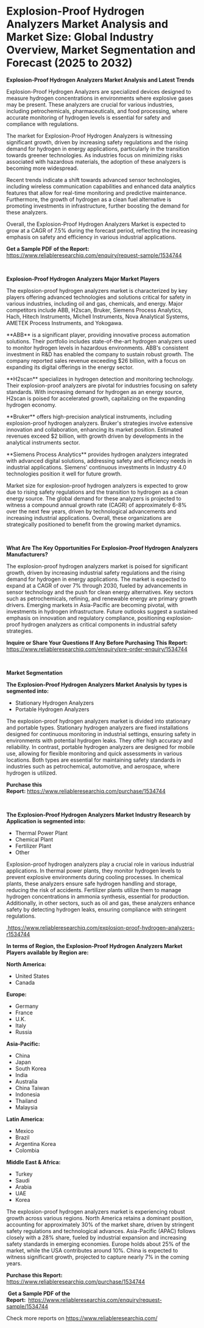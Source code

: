 <p><h1>Explosion-Proof Hydrogen Analyzers Market Analysis and Market Size: Global Industry Overview, Market Segmentation and Forecast (2025 to 2032)</h1></p><p><strong>Explosion-Proof Hydrogen Analyzers Market Analysis and Latest Trends</strong></p>
<p><p>Explosion-Proof Hydrogen Analyzers are specialized devices designed to measure hydrogen concentrations in environments where explosive gases may be present. These analyzers are crucial for various industries, including petrochemicals, pharmaceuticals, and food processing, where accurate monitoring of hydrogen levels is essential for safety and compliance with regulations. </p><p>The market for Explosion-Proof Hydrogen Analyzers is witnessing significant growth, driven by increasing safety regulations and the rising demand for hydrogen in energy applications, particularly in the transition towards greener technologies. As industries focus on minimizing risks associated with hazardous materials, the adoption of these analyzers is becoming more widespread.</p><p>Recent trends indicate a shift towards advanced sensor technologies, including wireless communication capabilities and enhanced data analytics features that allow for real-time monitoring and predictive maintenance. Furthermore, the growth of hydrogen as a clean fuel alternative is promoting investments in infrastructure, further boosting the demand for these analyzers.</p><p>Overall, the Explosion-Proof Hydrogen Analyzers Market is expected to grow at a CAGR of 7.5% during the forecast period, reflecting the increasing emphasis on safety and efficiency in various industrial applications.</p></p>
<p><strong>Get a Sample PDF of the Report:&nbsp;</strong> <a href="https://www.reliableresearchiq.com/enquiry/request-sample/1534744?utm_campaign=3503&utm_medium=2&utm_source=Github&utm_content=ia&utm_term=11042025&utm_id=explosion-proof-hydrogen-analyzers">https://www.reliableresearchiq.com/enquiry/request-sample/1534744</a></p>
<p>&nbsp;</p>
<p><strong>Explosion-Proof Hydrogen Analyzers Major Market Players</strong></p>
<p><p>The explosion-proof hydrogen analyzers market is characterized by key players offering advanced technologies and solutions critical for safety in various industries, including oil and gas, chemicals, and energy. Major competitors include ABB, H2scan, Bruker, Siemens Process Analytics, Hach, Hitech Instruments, Michell Instruments, Nova Analytical Systems, AMETEK Process Instruments, and Yokogawa.</p><p>**ABB** is a significant player, providing innovative process automation solutions. Their portfolio includes state-of-the-art hydrogen analyzers used to monitor hydrogen levels in hazardous environments. ABB's consistent investment in R&D has enabled the company to sustain robust growth. The company reported sales revenue exceeding $26 billion, with a focus on expanding its digital offerings in the energy sector.</p><p>**H2scan** specializes in hydrogen detection and monitoring technology. Their explosion-proof analyzers are pivotal for industries focusing on safety standards. With increasing demand for hydrogen as an energy source, H2scan is poised for accelerated growth, capitalizing on the expanding hydrogen economy.</p><p>**Bruker** offers high-precision analytical instruments, including explosion-proof hydrogen analyzers. Bruker's strategies involve extensive innovation and collaboration, enhancing its market position. Estimated revenues exceed $2 billion, with growth driven by developments in the analytical instruments sector.</p><p>**Siemens Process Analytics** provides hydrogen analyzers integrated with advanced digital solutions, addressing safety and efficiency needs in industrial applications. Siemens' continuous investments in Industry 4.0 technologies position it well for future growth.</p><p>Market size for explosion-proof hydrogen analyzers is expected to grow due to rising safety regulations and the transition to hydrogen as a clean energy source. The global demand for these analyzers is projected to witness a compound annual growth rate (CAGR) of approximately 6-8% over the next few years, driven by technological advancements and increasing industrial applications. Overall, these organizations are strategically positioned to benefit from the growing market dynamics.</p></p>
<p>&nbsp;</p>
<p><strong>What Are The Key Opportunities For Explosion-Proof Hydrogen Analyzers Manufacturers?</strong></p>
<p><p>The explosion-proof hydrogen analyzers market is poised for significant growth, driven by increasing industrial safety regulations and the rising demand for hydrogen in energy applications. The market is expected to expand at a CAGR of over 7% through 2030, fueled by advancements in sensor technology and the push for clean energy alternatives. Key sectors such as petrochemicals, refining, and renewable energy are primary growth drivers. Emerging markets in Asia-Pacific are becoming pivotal, with investments in hydrogen infrastructure. Future outlooks suggest a sustained emphasis on innovation and regulatory compliance, positioning explosion-proof hydrogen analyzers as critical components in industrial safety strategies.</p></p>
<p><strong>Inquire or Share Your Questions If Any Before Purchasing This Report:</strong> <a href="https://www.reliableresearchiq.com/enquiry/pre-order-enquiry/1534744?utm_campaign=3503&utm_medium=2&utm_source=Github&utm_content=ia&utm_term=11042025&utm_id=explosion-proof-hydrogen-analyzers">https://www.reliableresearchiq.com/enquiry/pre-order-enquiry/1534744</a></p>
<p>&nbsp;</p>
<p><strong>Market Segmentation</strong></p>
<p><strong>The Explosion-Proof Hydrogen Analyzers Market Analysis by types is segmented into:</strong></p>
<p><ul><li>Stationary Hydrogen Analyzers</li><li>Portable Hydrogen Analyzers</li></ul></p>
<p><p>The explosion-proof hydrogen analyzers market is divided into stationary and portable types. Stationary hydrogen analyzers are fixed installations designed for continuous monitoring in industrial settings, ensuring safety in environments with potential hydrogen leaks. They offer high accuracy and reliability. In contrast, portable hydrogen analyzers are designed for mobile use, allowing for flexible monitoring and quick assessments in various locations. Both types are essential for maintaining safety standards in industries such as petrochemical, automotive, and aerospace, where hydrogen is utilized.</p></p>
<p><strong>Purchase this Report:&nbsp;</strong><a href="https://www.reliableresearchiq.com/purchase/1534744?utm_campaign=3503&utm_medium=2&utm_source=Github&utm_content=ia&utm_term=11042025&utm_id=explosion-proof-hydrogen-analyzers">https://www.reliableresearchiq.com/purchase/1534744</a></p>
<p>&nbsp;</p>
<p><strong>The Explosion-Proof Hydrogen Analyzers Market Industry Research by Application is segmented into:</strong></p>
<p><ul><li>Thermal Power Plant</li><li>Chemical Plant</li><li>Fertilizer Plant</li><li>Other</li></ul></p>
<p><p>Explosion-proof hydrogen analyzers play a crucial role in various industrial applications. In thermal power plants, they monitor hydrogen levels to prevent explosive environments during cooling processes. In chemical plants, these analyzers ensure safe hydrogen handling and storage, reducing the risk of accidents. Fertilizer plants utilize them to manage hydrogen concentrations in ammonia synthesis, essential for production. Additionally, in other sectors, such as oil and gas, these analyzers enhance safety by detecting hydrogen leaks, ensuring compliance with stringent regulations.</p></p>
<p><a href="https://www.reliableresearchiq.com/explosion-proof-hydrogen-analyzers-r1534744?utm_campaign=3503&utm_medium=2&utm_source=Github&utm_content=ia&utm_term=11042025&utm_id=explosion-proof-hydrogen-analyzers">&nbsp;https://www.reliableresearchiq.com/explosion-proof-hydrogen-analyzers-r1534744</a></p>
<p><strong>In terms of Region, the Explosion-Proof Hydrogen Analyzers Market Players available by Region are:</strong></p>
<p>
    <p> <strong> North America: </strong>
        <ul>
            <li>United States</li>
            <li>Canada</li>
        </ul>
        </p> 
    <p> <strong> Europe: </strong>
        <ul>
            <li>Germany</li>
            <li>France</li>
            <li>U.K.</li>
            <li>Italy</li>
            <li>Russia</li>
        </ul>
        </p> 
    <p> <strong> Asia-Pacific: </strong>
        <ul>
            <li>China</li>
            <li>Japan</li>
            <li>South Korea</li>
            <li>India</li>
            <li>Australia</li>
            <li>China Taiwan</li>
            <li>Indonesia</li>
            <li>Thailand</li>
            <li>Malaysia</li>
        </ul>
        </p> 
    <p> <strong> Latin America: </strong>
        <ul>
            <li>Mexico</li>
            <li>Brazil</li>
            <li>Argentina Korea</li>
            <li>Colombia</li>
        </ul>
        </p> 
    <p> <strong> Middle East & Africa: </strong>
        <ul>
            <li>Turkey</li>
            <li>Saudi</li>
            <li>Arabia</li>
            <li>UAE</li>
            <li>Korea</li>
        </ul>
    </p>
    </p>
<p><p>The explosion-proof hydrogen analyzers market is experiencing robust growth across various regions. North America retains a dominant position, accounting for approximately 30% of the market share, driven by stringent safety regulations and technological advances. Asia-Pacific (APAC) follows closely with a 28% share, fueled by industrial expansion and increasing safety standards in emerging economies. Europe holds about 25% of the market, while the USA contributes around 10%. China is expected to witness significant growth, projected to capture nearly 7% in the coming years.</p></p>
<p><strong>Purchase this Report: </strong><a href="https://www.reliableresearchiq.com/purchase/1534744?utm_campaign=3503&utm_medium=2&utm_source=Github&utm_content=ia&utm_term=11042025&utm_id=explosion-proof-hydrogen-analyzers">https://www.reliableresearchiq.com/purchase/1534744</a></p>
<p>&nbsp;<strong>Get a Sample PDF of the Report:&nbsp;&nbsp;</strong><a href="https://www.reliableresearchiq.com/enquiry/request-sample/1534744?utm_campaign=3503&utm_medium=2&utm_source=Github&utm_content=ia&utm_term=11042025&utm_id=explosion-proof-hydrogen-analyzers">https://www.reliableresearchiq.com/enquiry/request-sample/1534744</a></p>
<p><strong></strong></p>
<p>Check more reports on <a href="https://www.reliableresearchiq.com/?utm_campaign=3503&utm_medium=2&utm_source=Github&utm_content=ia&utm_term=11042025&utm_id=explosion-proof-hydrogen-analyzers">https://www.reliableresearchiq.com/</a></p>